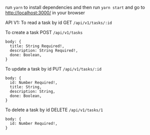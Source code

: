 run `yarn` to install dependencies
and then run `yarn start` and go to [http://localhost:3000/](http://localhost:3000/) in your browser

API V1:
To read a task by id
GET `/api/v1/tasks/:id`

To create a task
POST `/api/v1/tasks`
```
body: {
  title: String Required!,
  description: String Required!,
  done: Boolean,
}
```

To update a task by id
PUT `/api/v1/tasks/:id`
```
body: {
  id: Number Required!,
  title: String,
  description: String,
  done: Boolean,
}
```

To delete a task by id
DELETE `/api/v1/tasks/1`
```
body: {
  id: Number Required!,
}
```

